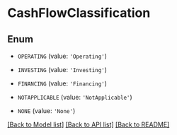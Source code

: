 # CashFlowClassification


## Enum

* `OPERATING` (value: `'Operating'`)

* `INVESTING` (value: `'Investing'`)

* `FINANCING` (value: `'Financing'`)

* `NOTAPPLICABLE` (value: `'NotApplicable'`)

* `NONE` (value: `'None'`)

[[Back to Model list]](../README.md#documentation-for-models) [[Back to API list]](../README.md#documentation-for-api-endpoints) [[Back to README]](../README.md)


